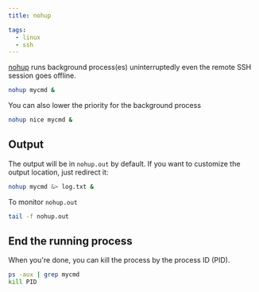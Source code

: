 ```yaml
---
title: nohup

tags:
  - linux
  - ssh
---
```


[nohup](https://zh.wikipedia.org/zh-tw/Nohup) runs background process(es) uninterruptedly even the remote SSH session goes offline.

```sh
nohup mycmd &
```

You can also lower the priority for the background process

```sh
nohup nice mycmd &
```

## Output

The output will be in `nohup.out` by default. If you want to customize the output location, just redirect it:

```sh
nohup mycmd &> log.txt &
```

To monitor `nohup.out`

```sh
tail -f nohup.out
```

## End the running process

When you're done, you can kill the process by the process ID (PID).

```sh
ps -aux | grep mycmd
kill PID
```
